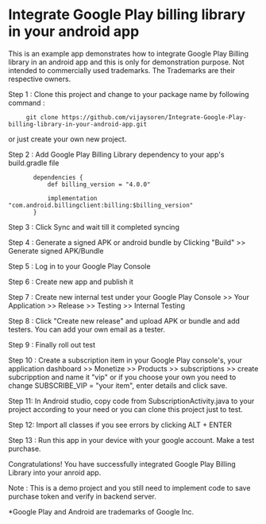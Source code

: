 # Integrate Google Play billing library in your android app
This is an example app demonstrates how to integrate Google Play Billing library in an android app and this is only for demonstration purpose.
Not intended to commercially used trademarks. The Trademarks are their respective owners.

Step 1 : Clone this project and change to your package name by following command :

         git clone https://github.com/vijaysoren/Integrate-Google-Play-billing-library-in-your-android-app.git
         
         
or just create your own new project.

Step 2 : Add Google Play Billing Library dependency to your app's build.gradle file

        
           dependencies {
               def billing_version = "4.0.0"

               implementation "com.android.billingclient:billing:$billing_version"
           }

Step 3 : Click Sync and wait till it completed syncing

Step 4 : Generate a signed APK or android bundle by Clicking "Build" >> Generate signed APK/Bundle

Step 5 : Log in to your Google Play Console

Step 6 : Create new app and publish it

Step 7 : Create new internal test under your Google Play Console >> Your Application >> Release >> Testing >> Internal Testing

Step 8 : Click "Create new release" and upload APK or bundle and add testers. You can add your own email as a tester.

Step 9 : Finally roll out test

Step 10 : Create a subscription item in your Google Play console's, your application dashboard >> Monetize >> Products >> subscriptions >> create subcripption and name it "vip" or if you choose your own you need to change SUBSCRIBE_VIP = "your item", enter details and click save.

Step 11: In Android studio, copy code from SubscriptionActivity.java to your project according to your need or you can clone this project just to test.

Step 12: Import all classes if you see errors by clicking ALT + ENTER

Step 13 : Run this app in your device with your google account. Make a test purchase.

Congratulations! You have successfully integrated Google Play Billing Library into your anroid app.

Note : This is a demo project and you still need to implement code to save purchase token and verify in backend server.





 *Google Play and Android are trademarks of Google Inc.
